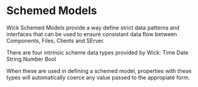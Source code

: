 
# Schemed Models

Wick Schemed Models provide a way define strict data patterns and interfaces that can be used to ensure consistant data flow between Components, Files, Clients and SErver. 

There are four intrinsic scheme data types provided by Wick:
Time 
Date
String
Number
Bool

When these are used in defining a schemed model, properties with these types will automatically coerce any value passed to the appropiate form. 
